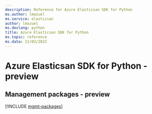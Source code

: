 ```yaml
---
description: Reference for Azure Elasticsan SDK for Python
ms.author: lmazuel
ms.service: elasticsan
author: lmazuel
ms.devlang: python
title: Azure Elasticsan SDK for Python
ms.topic: reference
ms.data: 11/03/2022
---
```

# Azure Elasticsan SDK for Python - preview

## Management packages - preview
[!INCLUDE [mgmt-packages](elasticsan-mgmt-index.md)]